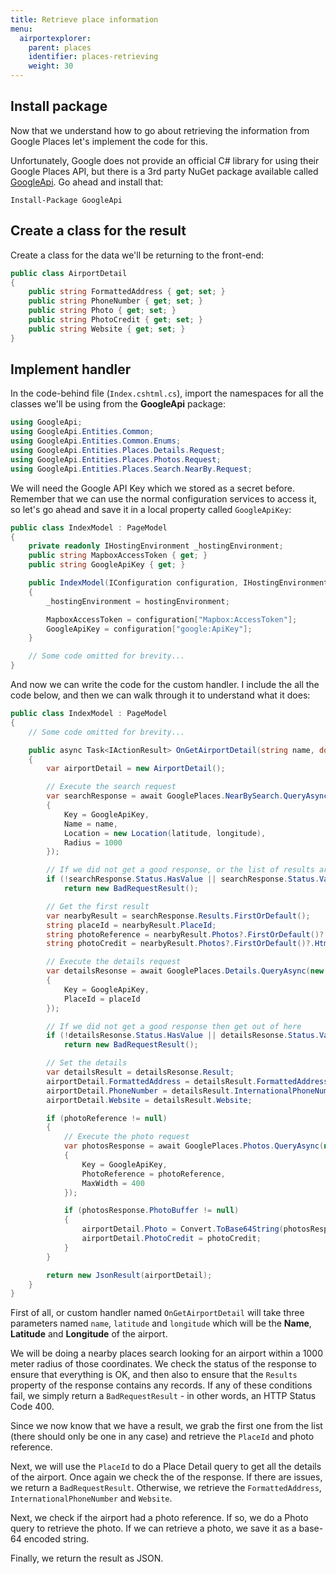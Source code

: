 ```yaml
---
title: Retrieve place information
menu: 
  airportexplorer:
    parent: places
    identifier: places-retrieving
    weight: 30
---
```


## Install package

Now that we understand how to go about retrieving the information from Google Places let's implement the code for this.

Unfortunately, Google does not provide an official C# library for using their Google Places API, but there is a 3rd party NuGet package available called [GoogleApi](https://www.nuget.org/packages/googleapi). Go ahead and install that:

```text
Install-Package GoogleApi
```

## Create a class for the result

Create a class for the data we'll be returning to the front-end:

```csharp
public class AirportDetail
{
    public string FormattedAddress { get; set; }
    public string PhoneNumber { get; set; }
    public string Photo { get; set; }
    public string PhotoCredit { get; set; }
    public string Website { get; set; }
}
```

## Implement handler

In the code-behind file (`Index.cshtml.cs`), import the namespaces for all the classes we'll be using from the **GoogleApi** package:

```csharp
using GoogleApi;
using GoogleApi.Entities.Common;
using GoogleApi.Entities.Common.Enums;
using GoogleApi.Entities.Places.Details.Request;
using GoogleApi.Entities.Places.Photos.Request;
using GoogleApi.Entities.Places.Search.NearBy.Request;
```

We will need the Google API Key which we stored as a secret before. Remember that we can use the normal configuration services to access it, so let's go ahead and save it in a local property called `GoogleApiKey`:
 
```csharp
public class IndexModel : PageModel
{
    private readonly IHostingEnvironment _hostingEnvironment;
    public string MapboxAccessToken { get; }
    public string GoogleApiKey { get; }

    public IndexModel(IConfiguration configuration, IHostingEnvironment hostingEnvironment)
    {
        _hostingEnvironment = hostingEnvironment;

        MapboxAccessToken = configuration["Mapbox:AccessToken"];
        GoogleApiKey = configuration["google:ApiKey"];
    }

    // Some code omitted for brevity...
}
```

And now we can write the code for the custom handler. I include the all the code below, and then we can walk through it to understand what it does:

```csharp
public class IndexModel : PageModel
{
    // Some code omitted for brevity...

    public async Task<IActionResult> OnGetAirportDetail(string name, double latitude, double longitude)
    {
        var airportDetail = new AirportDetail();

        // Execute the search request
        var searchResponse = await GooglePlaces.NearBySearch.QueryAsync(new PlacesNearBySearchRequest
        {
            Key = GoogleApiKey,
            Name = name,
            Location = new Location(latitude, longitude),
            Radius = 1000
        });

        // If we did not get a good response, or the list of results are empty then get out of here
        if (!searchResponse.Status.HasValue || searchResponse.Status.Value != Status.Ok || !searchResponse.Results.Any())
            return new BadRequestResult();

        // Get the first result
        var nearbyResult = searchResponse.Results.FirstOrDefault();
        string placeId = nearbyResult.PlaceId;
        string photoReference = nearbyResult.Photos?.FirstOrDefault()?.PhotoReference;
        string photoCredit = nearbyResult.Photos?.FirstOrDefault()?.HtmlAttributions.FirstOrDefault();

        // Execute the details request
        var detailsResonse = await GooglePlaces.Details.QueryAsync(new PlacesDetailsRequest
        {
            Key = GoogleApiKey,
            PlaceId = placeId
        });

        // If we did not get a good response then get out of here
        if (!detailsResonse.Status.HasValue || detailsResonse.Status.Value != Status.Ok)
            return new BadRequestResult();

        // Set the details
        var detailsResult = detailsResonse.Result;
        airportDetail.FormattedAddress = detailsResult.FormattedAddress;
        airportDetail.PhoneNumber = detailsResult.InternationalPhoneNumber;
        airportDetail.Website = detailsResult.Website;

        if (photoReference != null)
        {
            // Execute the photo request
            var photosResponse = await GooglePlaces.Photos.QueryAsync(new PlacesPhotosRequest
            {
                Key = GoogleApiKey,
                PhotoReference = photoReference,
                MaxWidth = 400
            });

            if (photosResponse.PhotoBuffer != null)
            {
                airportDetail.Photo = Convert.ToBase64String(photosResponse.PhotoBuffer);
                airportDetail.PhotoCredit = photoCredit;
            }
        }

        return new JsonResult(airportDetail);
    }
}
```

First of all, or custom handler named `OnGetAirportDetail` will take three parameters named `name`, `latitude` and `longitude` which will be the **Name**, **Latitude** and **Longitude** of the airport. 

We will be doing a nearby places search looking for an airport within a 1000 meter radius of those coordinates. We check the status of the response to ensure that everything is OK, and then also to ensure that the `Results` property of the response contains any records. If any of these conditions fail, we simply return a `BadRequestResult` - in other words, an HTTP Status Code 400.

Since we now know that we have a result, we grab the first one from the list (there should only be one in any case) and retrieve the `PlaceId` and photo reference.

Next, we will use the `PlaceId` to do a Place Detail query to get all the details of the airport. Once again we check the of the response. If there are issues, we return a `BadRequestResult`. Otherwise, we retrieve the `FormattedAddress`, `InternationalPhoneNumber` and `Website`.

Next, we check if the airport had a photo reference. If so, we do a Photo query to retrieve the photo. If we can retrieve a photo, we save it as a base-64 encoded string.

Finally, we return the result as JSON. 